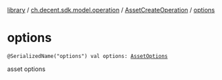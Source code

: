 [library](../../index.md) / [ch.decent.sdk.model.operation](../index.md) / [AssetCreateOperation](index.md) / [options](./options.md)

# options

`@SerializedName("options") val options: `[`AssetOptions`](../../ch.decent.sdk.model/-asset-options/index.md)

asset options


